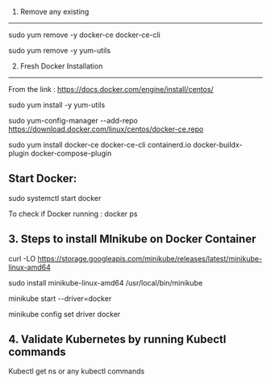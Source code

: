 1. Remove any existing
---------------------


sudo yum remove -y docker-ce docker-ce-cli

sudo yum remove -y yum-utils

2. Fresh Docker Installation
-----------------------
From the link : https://docs.docker.com/engine/install/centos/

sudo yum install -y yum-utils

sudo yum-config-manager --add-repo https://download.docker.com/linux/centos/docker-ce.repo

sudo yum install docker-ce docker-ce-cli containerd.io docker-buildx-plugin docker-compose-plugin


Start Docker:
------------

sudo systemctl start docker

To check if Docker running : docker ps

**3. Steps to install MInikube on Docker Container**
--------------------------------------------------

curl -LO https://storage.googleapis.com/minikube/releases/latest/minikube-linux-amd64

sudo install minikube-linux-amd64 /usr/local/bin/minikube


minikube start --driver=docker

minikube config set driver docker


**4. Validate Kubernetes by running Kubectl commands**
-------------------------------------------------

Kubectl get ns or any kubectl commands
